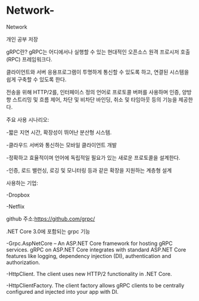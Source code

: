 # Network-
Network 


개인 공부 저장




gRPC란?
gRPC는 어디에서나 실행할 수 있는 현대적인 오픈소스 원격 프로시저 호출(RPC) 프레임워크다. 

클라이언트와 서버 응용프로그램이 투명하게 통신할 수 있도록 하고, 연결된 시스템을 쉽게 구축할 수 있도록 한다.

전송을 위해 HTTP/2를, 인터페이스 정의 언어로 프로토콜 버퍼를 사용하며 인증, 양방향 스트리밍 및 흐름 제어, 차단 및 비차단 바인딩, 취소 및 타임아웃 등의 기능을 제공한다.




주요 사용 시나리오:

-짧은 지연 시간, 확장성이 뛰어난 분산형 시스템.

-클라우드 서버와 통신하는 모바일 클라이언트 개발

-정확하고 효율적이며 언어에 독립적일 필요가 있는 새로운 프로토콜을 설계한다.

-인증, 로드 밸런싱, 로깅 및 모니터링 등과 같은 확장을 지원하는 계층형 설계



사용하는 기업:

-Dropbox

-Netflix



github 주소:https://github.com/grpc/


.NET Core 3.0에 포함되는 grpc 기능

-Grpc.AspNetCore – An ASP.NET Core framework for hosting gRPC services. gRPC on ASP.NET Core integrates with standard ASP.NET Core features like logging, dependency injection (DI), authentication and authorization.

-HttpClient. The client uses new HTTP/2 functionality in .NET Core.

-HttpClientFactory. The client factory allows gRPC clients to be centrally configured and injected into your app with DI.
